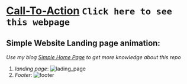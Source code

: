 # [Call-To-Action](https://imatechnophile.github.io/Call-To-Action/) ```Click here to see this webpage```
  ## Simple Website Landing page animation:
  
 *Use my blog [Simple Home Page](https://medium.com/@cjsaravana95/simple-home-page-94863404d013) to get more knowledge about this repo* 

1. *landing page*:
![lading_page](https://user-images.githubusercontent.com/35361302/40711123-094a9dda-6418-11e8-8b38-290abf5e289f.png)
2. *Footer*:
![footer](https://user-images.githubusercontent.com/35361302/40711154-1f2c2056-6418-11e8-8c6c-898c3bc24c7d.png)



